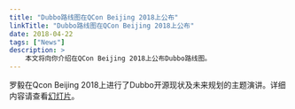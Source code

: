 ```yaml
---
title: "Dubbo路线图在QCon Beijing 2018上公布"
linkTitle: "Dubbo路线图在QCon Beijing 2018上公布"
date: 2018-04-22
tags: ["News"]
description: >
    本文将向你介绍在QCon Beijing 2018上公布Dubbo路线图。
---
```



罗毅在Qcon Beijing 2018上进行了Dubbo开源现状及未来规划的主题演讲。详细内容请查看[幻灯片](https://github.com/dubbo/awesome-dubbo/raw/master/slides/qcon2018/dubbo-present-and-future.pdf)。
